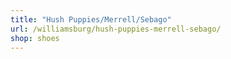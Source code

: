 ```yaml
---
title: "Hush Puppies/Merrell/Sebago"
url: /williamsburg/hush-puppies-merrell-sebago/
shop: shoes
---
```

